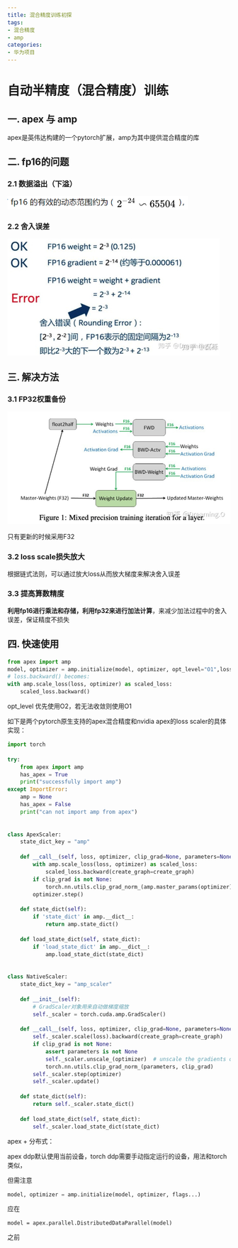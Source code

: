 ```yaml
---
title: 混合精度训练初探
tags: 
- 混合精度
- amp
categories:
- 华为项目
---
```

# 自动半精度（混合精度）训练

## 一. apex 与 amp

apex是英伟达构建的一个pytorch扩展，amp为其中提供混合精度的库

## 二. fp16的问题

### 2.1 数据溢出（下溢）

<img src="https://raw.githubusercontent.com/coelien/image-hosting/master/img/202204121831277.png" alt="image-20220412183129207" style="zoom: 67%;" />

### 2.2 舍入误差

<img src="https://raw.githubusercontent.com/coelien/image-hosting/master/img/202204121831120.jpeg" alt="preview" style="zoom: 50%;" />

## 三. 解决方法

### 3.1 FP32权重备份

<img src="https://raw.githubusercontent.com/coelien/image-hosting/master/img/202204121835152.jpeg" alt="preview" style="zoom: 67%;" />

只有更新的时候采用F32

### 3.2 loss scale损失放大

根据链式法则，可以通过放大loss从而放大梯度来解决舍入误差

### 3.3 提高算数精度

**利用fp16进行乘法和存储，利用fp32来进行加法计算**，来减少加法过程中的舍入误差，保证精度不损失



## 四. 快速使用

```python
from apex import amp
model, optimizer = amp.initialize(model, optimizer, opt_level="O1",loss_scale=128.0) # 这里是“欧一”，不是“零一”
# loss.backward() becomes:
with amp.scale_loss(loss, optimizer) as scaled_loss:
    scaled_loss.backward()
```

opt_level 优先使用O2，若无法收敛则使用O1

如下是两个pytorch原生支持的apex混合精度和nvidia apex的loss scaler的具体实现：

```python
import torch

try:
    from apex import amp
    has_apex = True
    print("successfully import amp")
except ImportError:
    amp = None
    has_apex = False
    print("can not import amp from apex")


class ApexScaler:
    state_dict_key = "amp"

    def __call__(self, loss, optimizer, clip_grad=None, parameters=None, create_graph=False):
        with amp.scale_loss(loss, optimizer) as scaled_loss:
            scaled_loss.backward(create_graph=create_graph)
        if clip_grad is not None:
            torch.nn.utils.clip_grad_norm_(amp.master_params(optimizer), clip_grad)
        optimizer.step()

    def state_dict(self):
        if 'state_dict' in amp.__dict__:
            return amp.state_dict()

    def load_state_dict(self, state_dict):
        if 'load_state_dict' in amp.__dict__:
            amp.load_state_dict(state_dict)


class NativeScaler:
    state_dict_key = "amp_scaler"

    def __init__(self):
        # GradScaler对象用来自动做梯度缩放
        self._scaler = torch.cuda.amp.GradScaler()

    def __call__(self, loss, optimizer, clip_grad=None, parameters=None, create_graph=False):
        self._scaler.scale(loss).backward(create_graph=create_graph)
        if clip_grad is not None:
            assert parameters is not None
            self._scaler.unscale_(optimizer)  # unscale the gradients of optimizer's assigned params in-place
            torch.nn.utils.clip_grad_norm_(parameters, clip_grad)
        self._scaler.step(optimizer)
        self._scaler.update()

    def state_dict(self):
        return self._scaler.state_dict()

    def load_state_dict(self, state_dict):
        self._scaler.load_state_dict(state_dict)
```

apex + 分布式：

apex ddp默认使用当前设备，torch ddp需要手动指定运行的设备，用法和torch类似，

但需注意

```python
model, optimizer = amp.initialize(model, optimizer, flags...)
```

应在

```
model = apex.parallel.DistributedDataParallel(model)
```

之前

